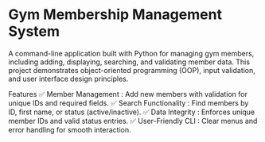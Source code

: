 # Gym Membership Management System
A command-line application built with Python for managing gym members, including adding, displaying, searching, and validating member data. This project demonstrates object-oriented programming (OOP), input validation, and user interface design principles.

Features
✅ Member Management : Add new members with validation for unique IDs and required fields.
✅ Search Functionality : Find members by ID, first name, or status (active/inactive).
✅ Data Integrity : Enforces unique member IDs and valid status entries.
✅ User-Friendly CLI : Clear menus and error handling for smooth interaction.
